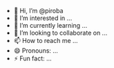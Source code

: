 - 👋 Hi, I’m @piroba
- 👀 I’m interested in ...
- 🌱 I’m currently learning ...
- 💞️ I’m looking to collaborate on ...
- 📫 How to reach me ...
- 😄 Pronouns: ...
- ⚡ Fun fact: ...

<!---
piroba/piroba is a ✨ special ✨ repository because its `README.md` (this file) appears on your GitHub profile.
You can click the Preview link to take a look at your changes.
--->
